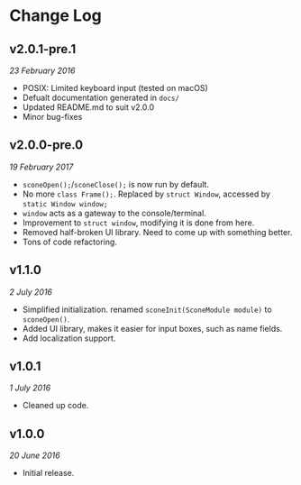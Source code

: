 # Change Log

## v2.0.1-pre.1
_23 February 2016_

 * POSIX: Limited keyboard input (tested on macOS)
 * Defualt documentation generated in `docs/`
 * Updated README.md to suit v2.0.0
 * Minor bug-fixes

## v2.0.0-pre.0
_19 February 2017_

 * `sconeOpen();`/`sconeClose();` is now run by default.
 * No more `class Frame();`. Replaced by `struct Window`, accessed by `static Window window;`
 * `window` acts as a gateway to the console/terminal.
 * Improvement to `struct window`, modifying it is done from here.
 * Removed half-broken UI library. Need to come up with something better.
 * Tons of code refactoring.

## v1.1.0
_2 July 2016_

 * Simplified initialization. renamed `sconeInit(SconeModule module)` to `sconeOpen()`.
 * Added UI library, makes it easier for input boxes, such as name fields.
 * Add localization support.

## v1.0.1
_1 July 2016_

 * Cleaned up code.


## v1.0.0
_20 June 2016_

 * Initial release.
